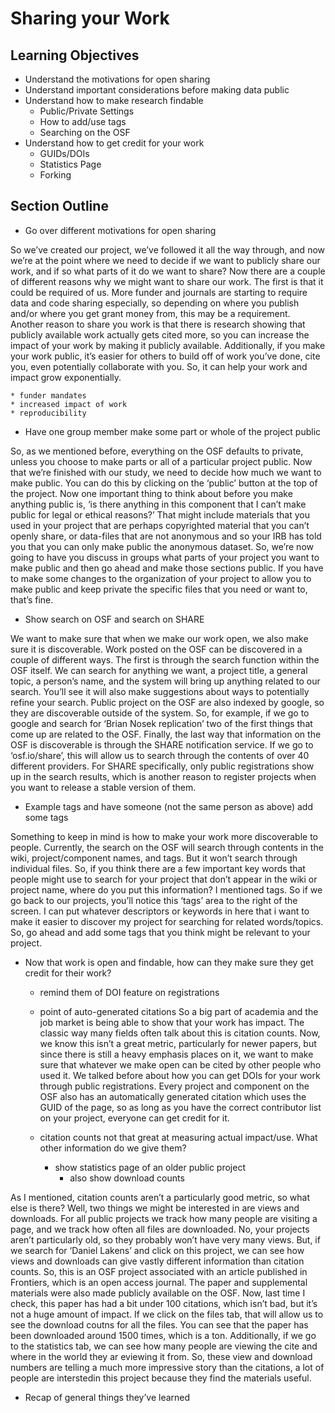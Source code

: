 # Sharing your Work


## Learning Objectives
* Understand the motivations for open sharing
* Understand important considerations before making data public
* Understand how to make research findable
	* Public/Private Settings
	* How to add/use tags
	* Searching on the OSF	
* Understand how to get credit for your work
	* GUIDs/DOIs
	* Statistics Page
	* Forking

## Section Outline
* Go over different motivations for open sharing

So we’ve created our project, we’ve followed it all the way through, and now we’re at the point where we need to decide if we want to publicly share our work, and if so what parts of it do we want to share? Now there are a couple of different reasons why we might want to share our work. The first is that it could be required of us. More funder and journals are starting to require data and code sharing especially, so depending on where you publish and/or where you get grant money from, this may be a requirement. Another reason to share you work is that there is research showing that publicly available work actually gets cited more, so you can increase the impact of your work by making it publicly available. Additionally, if you make your work public, it’s easier for others to build off of work you’ve done, cite you, even potentially collaborate with you. So, it can help your work and impact grow exponentially. 

	* funder mandates
	* increased impact of work
	* reproducibility

* Have one group member make some part or whole of the project public

So, as we mentioned before, everything on the OSF defaults to private, unless you choose to make parts or all of a particular project public. Now that we’re finished with our study, we need to decide how much we want to make public. You can do this by clicking on the ‘public’ button at the top of the project. Now one important thing to think about before you make anything public is, ‘is there anything in this component that I can’t make public for legal or ethical reasons?’ That might include materials that you used in your project that are perhaps copyrighted material that you can’t openly share, or data-files that are not anonymous and so your IRB has told you that you can only make public the anonymous dataset. So, we’re now going to have you discuss in groups what parts of your project you want to make public and then go ahead and make those sections public. If you have to make some changes to the organization of your project to allow you to make public and keep private the specific files that you need or want to, that’s fine.


* Show search on OSF and search on SHARE

We want to make sure that when we make our work open, we also make sure it is discoverable. Work posted on the OSF can be discovered in a couple of different ways. The first is through the search function within the OSF itself. We can search for anything we want, a project title, a general topic, a person’s name, and the system will bring up anything related to our search. You’ll see it will also make suggestions about ways to potentially refine your search. Public project on the OSF are also indexed by google, so they are discoverable outside of the system. So, for example, if we go to google and search for ‘Brian Nosek replication’ two of the first things that come up are related to the OSF. Finally, the last way that information on the OSF is discoverable is through the SHARE notification service. If we go to ‘osf.io/share’, this will allow us to search through the contents of over 40 different providers. For SHARE specifically, only public registrations show up in the search results, which is another reason to register projects when you want to release a stable version of them.

* Example tags and have someone (not the same person as above) add some tags

Something to keep in mind is how to make your work more discoverable to people. Currently, the search on the OSF will search through contents in the wiki, project/component names, and tags. But it won’t search through individual files. So, if you think there are a few important key words that people might use to search for your project that don’t appear in the wiki or project name, where do you put this information? I mentioned tags. So if we go back to our projects, you’ll notice this ‘tags’ area to the right of the screen. I can put whatever descriptors or keywords in here that i want to make it easier to discover my project for searching for related words/topics. So, go ahead and add some tags that you think might be relevant to your project.


* Now that work is open and findable, how can they make sure they get credit for their work?
	* remind them of DOI feature on registrations
	* point of auto-generated citations
So a big part of academia and the job market is being able to show that your work has impact. The classic way many fields often talk about this is citation counts. Now, we know this isn’t a great metric, particularly for newer papers, but since there is still a heavy emphasis places on it, we want to make sure that whatever we make open can be cited by other people who used it. We talked before about how you can get DOIs for your work through public registrations. Every project and component on the OSF also has an automatically generated citation which uses the GUID of the page, so as long as you have the correct contributor list on your project, everyone can get credit for it.

	
	* citation counts not that great at measuring actual impact/use. What other information do we give them?
		* show statistics page of an older public project
			* also show download counts

As I mentioned, citation counts aren’t a particularly good metric, so what else is there? Well, two things we might be interested in are views and downloads. For all public projects we track how many people are visiting a page, and we track how often all files are downloaded. No, your projects aren’t particularly old, so they probably won’t have very many views. But, if we search for ‘Daniel Lakens’ and click on this project, we can see how views and downloads can give vastly different information than citation counts. So, this is an OSF project associated with an article published in Frontiers, which is an open access journal. The paper and supplemental materials were also made publicly available on the OSF. Now, last time I check, this paper has had a bit under 100 citations, which isn’t bad, but it’s not a huge amount of impact. If we click on the files tab, that will allow us to see the download coutns for all the files. You can see that the paper has been downloaded around 1500 times, which is a ton. Additionally, if we go to the statistics tab, we can see how many people are viewing the cite and where in the world they ar eviewing it from. So, these view and download numbers are telling a much more impressive story than the citations, a lot of people are interstedin this project because they find the materials useful.

* Recap of general things they’ve learned
